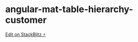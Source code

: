 # angular-mat-table-hierarchy-customer

[Edit on StackBlitz ⚡️](https://stackblitz.com/edit/angular-mat-table-hierarchy-mytf3d)
